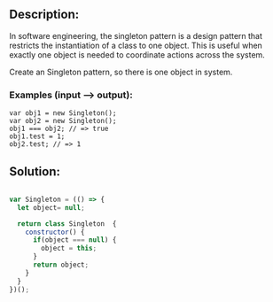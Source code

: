 ## Description:

In software engineering, the singleton pattern is a design pattern that restricts the instantiation of a class to one object. This is useful when exactly one object is needed to coordinate actions across the system.

Create an Singleton pattern, so there is one object in system.


### Examples (input --> output):


```
var obj1 = new Singleton();
var obj2 = new Singleton();
obj1 === obj2; // => true
obj1.test = 1;
obj2.test; // => 1

```

## Solution:

```javascript

var Singleton = (() => {
  let object= null;

  return class Singleton  {
    constructor() {
      if(object === null) {
        object = this;
      }
      return object;
    }
  }
})();

```

